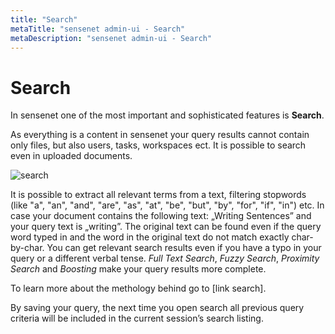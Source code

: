 ```yaml
---
title: "Search"
metaTitle: "sensenet admin-ui - Search"
metaDescription: "sensenet admin-ui - Search"
---
```


# Search
In sensenet one of the most important and sophisticated features is **Search**.

As everything is a content in sensenet your query results cannot contain only files, but also users, tasks, workspaces ect.
It is possible to search even in uploaded documents.

![search](../img/search.gif)

It is possible to extract all relevant terms from a text, filtering stopwords (like "a", "an", "and", "are", "as", "at", "be", "but", "by", "for", "if", "in") etc. In case your document contains the following text: „Writing Sentences” and your query text is „writing”. The original text can be found even if the query word typed in and the word in the original text do not match exactly char-by-char. You can get relevant search results even if you have a typo in your query or a different verbal tense.
_Full Text Search_, _Fuzzy Search_, _Proximity Search_ and _Boosting_ make your query results more complete.

To learn more about the methology behind go to [link search].

By saving your query, the next time you open search all previous query criteria will be included in the current session’s search listing.

